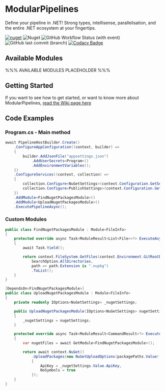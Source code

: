 # ModularPipelines

Define your pipeline in .NET! Strong types, intellisense, parallelisation, and the entire .NET ecosystem at your fingertips.

[![nuget](https://img.shields.io/nuget/v/ModularPipelines.svg)](https://www.nuget.org/packages/ModularPipelines/)
![Nuget](https://img.shields.io/nuget/dt/ModularPipelines)
![GitHub Workflow Status (with event)](https://img.shields.io/github/actions/workflow/status/thomhurst/ModularPipelines/dotnet.yml)
![GitHub last commit (branch)](https://img.shields.io/github/last-commit/thomhurst/ModularPipelines/main)
[![Codacy Badge](https://app.codacy.com/project/badge/Grade/5f14420d97304b42a9e96861a4c0fec4)](https://app.codacy.com/gh/thomhurst/ModularPipelines/dashboard?utm_source=gh&utm_medium=referral&utm_content=&utm_campaign=Badge_grade)

## Available Modules

%%% AVAILABLE MODULES PLACEHOLDER %%%

## Getting Started

If you want to see how to get started, or want to know more about ModularPipelines, [read the Wiki page here](https://github.com/thomhurst/ModularPipelines/wiki)

## Code Examples

### Program.cs - Main method
```csharp
await PipelineHostBuilder.Create()
    .ConfigureAppConfiguration((context, builder) =>
    {
        builder.AddJsonFile("appsettings.json")
            .AddUserSecrets<Program>()
            .AddEnvironmentVariables();
    })
    .ConfigureServices((context, collection) =>
    {
        collection.Configure<NuGetSettings>(context.Configuration.GetSection("NuGet"));
        collection.Configure<PublishSettings>(context.Configuration.GetSection("Publish"));
    })
    .AddModule<FindNugetPackagesModule>()
    .AddModule<UploadNugetPackagesModule>()
    .ExecutePipelineAsync();
```

### Custom Modules

```csharp
public class FindNugetPackagesModule : Module<FileInfo>
{
    protected override async Task<ModuleResult<List<File>>?> ExecuteAsync(IModuleContext context, CancellationToken cancellationToken)
    {
        await Task.Yield();

        return context.FileSystem.GetFiles(context.Environment.GitRootDirectory!.Path,
            SearchOption.AllDirectories,
            path => path.Extension is ".nupkg")
            .ToList();
    }
}
```

```csharp
[DependsOn<FindNugetPackagesModule>]
public class UploadNugetPackagesModule : Module<FileInfo>
{
    private readonly IOptions<NuGetSettings> _nugetSettings;

    public UploadNugetPackagesModule(IOptions<NuGetSettings> nugetSettings)
    {
        _nugetSettings = nugetSettings;
    }

    protected override async Task<ModuleResult<CommandResult>?> ExecuteAsync(IModuleContext context, CancellationToken cancellationToken)
    {
        var nugetFiles = await GetModule<FindNugetPackagesModule>();

        return await context.NuGet()
            .UploadPackages(new NuGetUploadOptions(packagePaths.Value!.AsPaths(), new Uri("https://api.nuget.org/v3/index.json"))
            {
                ApiKey = _nugetSettings.Value.ApiKey,
                NoSymbols = true
            });
    }
}
```
